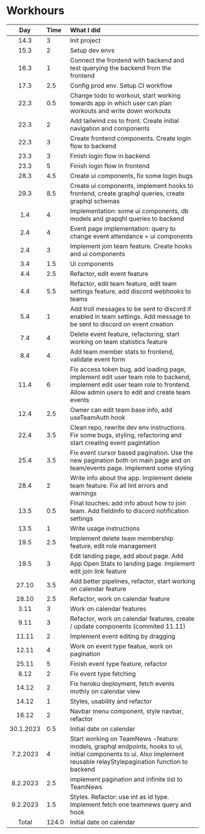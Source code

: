 # Workhours

|    Day    | Time  | What I did                                                                                                                                                                    |
| :-------: | :---- | :---------------------------------------------------------------------------------------------------------------------------------------------------------------------------- |
|   14.3    | 3     | Init project                                                                                                                                                                  |
|   15.3    | 2     | Setup dev envs                                                                                                                                                                |
|   16.3    | 1     | Connect the frontend with backend and test querying the backend from the frontend                                                                                             |
|   17.3    | 2.5   | Config prod env. Setup CI workflow                                                                                                                                            |
|   22.3    | 0.5   | Change todo to workout, start working towards app in which user can plan workouts and write down workouts                                                                     |
|   22.3    | 2     | Add tailwind css to front. Create initial navigation and components                                                                                                           |
|   22.3    | 3     | Create frontend components. Create login flow to backend                                                                                                                      |
|   23.3    | 3     | Finish login flow in backend                                                                                                                                                  |
|   23.3    | 5     | Finish login flow in frontend                                                                                                                                                 |
|   28.3    | 4.5   | Create ui components, fix some login bugs                                                                                                                                     |
|   29.3    | 8.5   | Create ui components, implement hooks to frontend, create graphql queries, create graphql schemas                                                                             |
|    1.4    | 4     | Implementation: some ui components, db models and grapqhl queries to backend                                                                                                  |
|    2.4    | 4     | Event page implementation: query to change event attendance + ui components                                                                                                   |
|    2.4    | 3     | Implement join team feature. Create hooks and ui components                                                                                                                   |
|    3.4    | 1.5   | Ui components                                                                                                                                                                 |
|    4.4    | 2.5   | Refactor, edit event feature                                                                                                                                                  |
|    4.4    | 5.5   | Refactor, edit team feature, edit team settings feature, add discord webhooks to teams                                                                                        |
|    5.4    | 1     | Add troll messages to be sent to discord if enabled in team settings. Add message to be sent to discord on event creation                                                     |
|    7.4    | 4     | Delete event feature, refactoring, start working on team statistics feature                                                                                                   |
|    8.4    | 4     | Add team member stats to frontend, validate event form                                                                                                                        |
|   11.4    | 6     | Fix access token bug, add loading page, implement edit user team role to backend, implement edit user team role to frontend. Allow admin users to edit and create team events |
|   12.4    | 2.5   | Owner can edit team base info, add useTeamAuth hook                                                                                                                           |
|   22.4    | 3.5   | Clean repo, rewrite dev env instructions. Fix some bugs, styling, refactoring and start creating event pagintation                                                            |
|   25.4    | 3.5   | Fix event cursor based pagination. Use the new pagination both on main page and on team/events page. Implement some styling                                                   |
|   28.4    | 2     | Write info about the app. Implement delete team feature. Fix all lint errors and warnings                                                                                     |
|   13.5    | 0.5   | Final touches: add info about how to join team. Add fieldinfo to discord notification settings                                                                                |
|   13.5    | 1     | Write usage instructions                                                                                                                                                      |
|   19.5    | 2.5   | Implement delete team membership feature, edit role management                                                                                                                |
|   19.5    | 3     | Edit landing page, add about page. Add App Open Stats to landing page. Implement edit join link feature                                                                       |
|   27.10   | 3.5   | Add better pipelines, refactor, start working on calendar feature                                                                                                             |
|   28.10   | 2.5   | Refactor, work on calendar feature                                                                                                                                            |
|   3.11    | 3     | Work on calendar features                                                                                                                                                     |
|   9.11    | 3     | Refactor, work on calendar features, create / update components (commited 11.11)                                                                                              |
|   11.11   | 2     | Implement event editing by dragging                                                                                                                                           |
|   12.11   | 4     | Work on event type featue, work on pagination                                                                                                                                 |
|   25.11   | 5     | Finish event type feature, refactor                                                                                                                                           |
|   8.12    | 2     | Fix event type fetching                                                                                                                                                       |
|   14.12   | 2     | Fix heroku deployment, fetch events mothly on calendar view                                                                                                                   |
|   14.12   | 1     | Styles, usability and refactor                                                                                                                                                |
|   16.12   | 2     | Navbar menu component, style navbar, refactor                                                                                                                                 |
| 30.1.2023 | 0.5   | Initial date on calendar                                                                                                                                                      |
| 7.2.2023  | 4     | Start working on TeamNews -feature: models, graphql endpoints, hooks to ui, initial components to ui. Also implement reusable relayStylepagination function to backend        |
| 8.2.2023  | 2.5   | implement pagination and infinite list to TeamNews                                                                                                                            |
| 9.2.2023  | 1.5   | Styles. Refactor: use int as id type. Implement fetch one teamnews query and hook                                                                                             |
|   Total   | 124.0 | Initial date on calendar                                                                                                                                                      |
